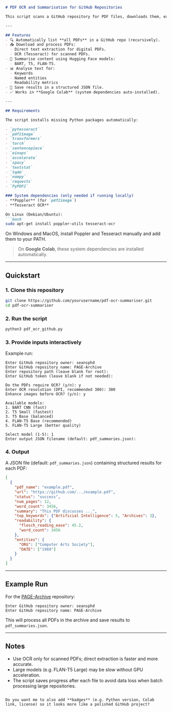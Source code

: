 ````markdown
# PDF OCR and Summarisation for GitHub Repositories

This script scans a GitHub repository for PDF files, downloads them, extracts text (using **OCR** for scanned files or direct extraction for digital files), generates summaries with Hugging Face models, extracts keywords and named entities, calculates readability scores, and outputs all results in **JSON format**.

---

## Features
- 🔍 Automatically list **all PDFs** in a GitHub repo (recursively).
- 📥 Download and process PDFs:
  - Direct text extraction for digital PDFs.
  - OCR (Tesseract) for scanned PDFs.
- 📝 Summarise content using Hugging Face models:
  - BART, T5, FLAN-T5.
- 📊 Analyse text for:
  - Keywords
  - Named entities
  - Readability metrics
- 💾 Save results in a structured JSON file.
- ✅ Works in **Google Colab** (system dependencies auto-installed).

---

## Requirements

The script installs missing Python packages automatically:

- `pytesseract`
- `pdf2image`
- `transformers`
- `torch`
- `sentencepiece`
- `einops`
- `accelerate`
- `spacy`
- `textstat`
- `tqdm`
- `numpy`
- `requests`
- `PyPDF2`

### System dependencies (only needed if running locally)
- **Poppler** (for `pdf2image`)
- **Tesseract OCR**

On Linux (Debian/Ubuntu):
```bash
sudo apt-get install poppler-utils tesseract-ocr
````

On Windows and MacOS, install Poppler and Tesseract manually and add them to your PATH.

> On **Google Colab**, these system dependencies are installed automatically.

---

## Quickstart

### 1. Clone this repository

```bash
git clone https://github.com/yourusername/pdf-ocr-summariser.git
cd pdf-ocr-summariser
```

### 2. Run the script

```bash
python3 pdf_ocr_github.py
```

### 3. Provide inputs interactively

Example run:

```
Enter GitHub repository owner: seansphd
Enter GitHub repository name: PAGE-Archive
Enter repository path (leave blank for root):
Enter GitHub token (leave blank if not needed):

Do the PDFs require OCR? (y/n): y
Enter OCR resolution (DPI, recommended 300): 300
Enhance images before OCR? (y/n): y

Available models:
1. BART CNN (fast)
2. T5 Small (fastest)
3. T5 Base (balanced)
4. FLAN-T5 Base (recommended)
5. FLAN-T5 Large (better quality)

Select model (1-5): 1
Enter output JSON filename (default: pdf_summaries.json):
```

### 4. Output

A JSON file (default: `pdf_summaries.json`) containing structured results for each PDF:

```json
[
  {
    "pdf_name": "example.pdf",
    "url": "https://github.com/.../example.pdf",
    "status": "success",
    "num_pages": 12,
    "word_count": 3456,
    "summary": "This PDF discusses ...",
    "top_keywords": {"Artificial Intelligence": 5, "Archives": 3},
    "readability": {
      "flesch_reading_ease": 45.2,
      "word_count": 3456
    },
    "entities": {
      "ORG": ["Computer Arts Society"],
      "DATE": ["1969"]
    }
  }
]
```

---

## Example Run

For the [PAGE-Archive](https://github.com/seansphd/PAGE-Archive) repository:

```
Enter GitHub repository owner: seansphd
Enter GitHub repository name: PAGE-Archive
```

This will process all PDFs in the archive and save results to `pdf_summaries.json`.

---

## Notes

* Use OCR only for scanned PDFs; direct extraction is faster and more accurate.
* Large models (e.g. FLAN-T5 Large) may be slow without GPU acceleration.
* The script saves progress after each file to avoid data loss when batch processing large repositories.

```

Do you want me to also add **badges** (e.g. Python version, Colab link, license) so it looks more like a polished GitHub project?
```
